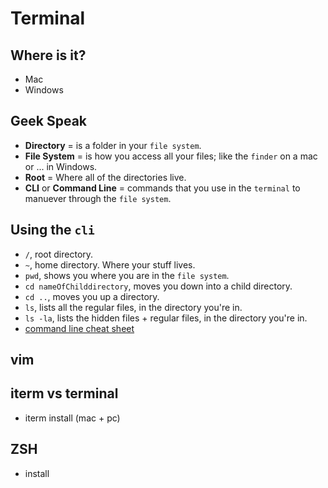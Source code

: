 # Terminal

## Where is it?
- Mac
- Windows

## Geek Speak
- __Directory__ = is a folder in your `file system`.
- __File System__ = is how you access all your files; like the `finder` on a mac or ... in Windows.
- __Root__ = Where all of the directories live.
- __CLI__ or __Command Line__ = commands that you use in the `terminal` to manuever through the `file system`.

## Using the `cli`
- `/`, root directory.
- `~`, home directory. Where your stuff lives.
- `pwd`, shows you where you are in the `file system`.
- `cd nameOfChilddirectory`, moves you down into a child directory.
- `cd ..`, moves you up a directory.
- `ls`, lists all the regular files, in the directory you're in.
- `ls -la`, lists the hidden files + regular files, in the directory you're in.
- [command line cheat sheet](http://linuxcommand.org/lc3_writing_shell_scripts.php)

## vim

## iterm vs terminal
- iterm install (mac + pc)


## ZSH
- install